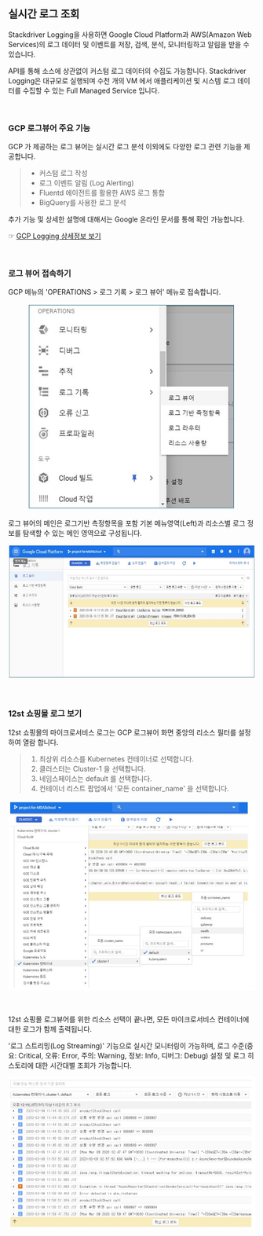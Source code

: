## 실시간 로그 조회

Stackdriver Logging을 사용하면 Google Cloud Platform과 AWS(Amazon Web Services)의 로그 데이터 및 이벤트를 저장, 검색, 분석, 모니터링하고 알림을 받을 수 있습니다. 

API를 통해 소스에 상관없이 커스텀 로그 데이터의 수집도 가능합니다. Stackdriver Logging은 대규모로 실행되며 수천 개의 VM 에서 애플리케이션 및 시스템 로그 데이터를 수집할 수 있는 Full Managed Service 입니다. 

<br/>

### GCP 로그뷰어 주요 기능

GCP 가 제공하는 로그 뷰어는 실시간 로그 분석 이외에도 다양한 로그 관련 기능을 제공합니다.
> - 커스텀 로그 작성
> - 로그 이벤트 알림 (Log Alerting)
> - Fluentd 에이전트를 활용한 AWS 로그 통합
> - BigQuery를 사용한 로그 분석

추가 기능 및 상세한 설명에 대해서는 Google 온라인 문서를 통해 확인 가능합니다.

☞ [GCP Logging 상세정보 보기](https://cloud.google.com/logging?hl=ko "GCP Logging 상세정보 보기")

<br/>

### 로그 뷰어 접속하기

GCP 메뉴의 'OPERATIONS > 로그 기록 > 로그 뷰어' 메뉴로 접속합니다.

<div style="text-align: center;">

![](/contents/03_설계--구현--운영단계/07/logging01.jpg)

</div>

로그 뷰어의 메인은 로그기반 측정항목을 포함 기본 메뉴영역(Left)과 리소스별 로그 정보를 탐색할 수 있는 메인 영역으로 구성됩니다.

<div style="text-align: center;">

![](/contents/03_설계--구현--운영단계/07/logging02.jpg)

</div>

<br/>

### 12st 쇼핑몰 로그 보기

12st 쇼핑몰의 마이크로서비스 로그는 GCP 로그뷰어 화면 중앙의 리소스 필터를 설정하여 열람 합니다.
>
> 1. 최상위 리소스를 Kubernetes 컨테이너로 선택합니다.
> 2. 클러스터는 Cluster-1 을 선택합니다.
> 3. 네임스페이스는 default 를 선택합니다.
> 4. 컨테이너 리스트 팝업에서 '모든 container_name' 을 선택합니다.

<div style="text-align: center;">

![](/contents/03_설계--구현--운영단계/07/logging03.jpg)

</div>

<br/>

12st 쇼핑몰 로그뷰어를 위한 리소스 선택이 끝나면, 모든 마이크로서비스 컨테이너에 대한 로그가 함께 출력됩니다.

'로그 스트리밍(Log Streaming)' 기능으로 실시간 모니터링이 가능하며, 로그 수준(중요: Critical, 오류: Error, 주의: Warning, 정보: Info, 디버그: Debug) 설정 및 로그 히스토리에 대한 시간대별 조회가 가능합니다. 

<div style="text-align: center;">

![](/contents/03_설계--구현--운영단계/07/logging04.jpg)

</div>

<br/><br/>